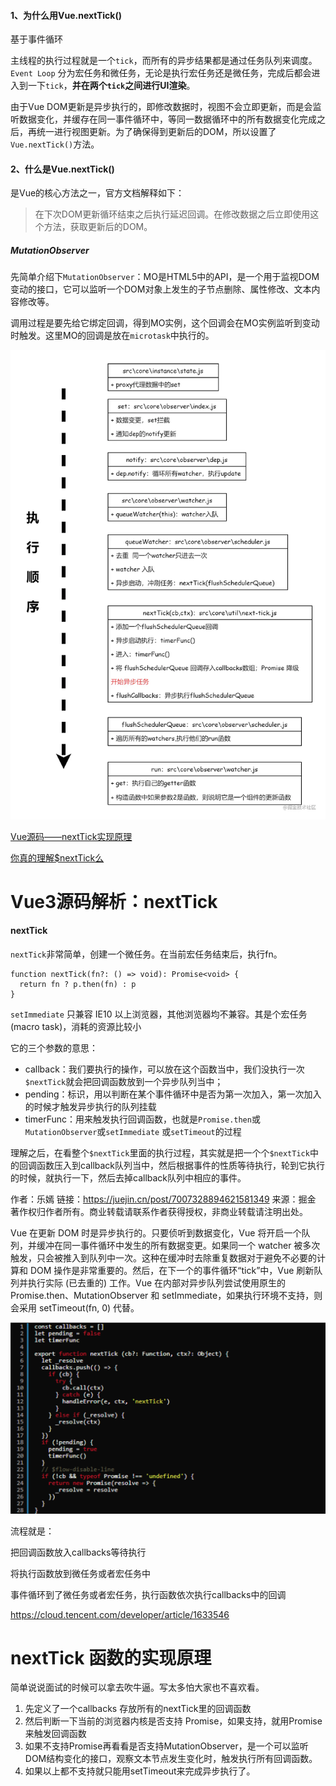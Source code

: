 #### 1、为什么用Vue.nextTick()

基于事件循环

主线程的执行过程就是一个`tick`，而所有的异步结果都是通过任务队列来调度。`Event Loop` 分为宏任务和微任务，无论是执行宏任务还是微任务，完成后都会进入到一下`tick`，**并在两个`tick`之间进行UI渲染**。

由于Vue DOM更新是异步执行的，即修改数据时，视图不会立即更新，而是会监听数据变化，并缓存在同一事件循环中，等同一数据循环中的所有数据变化完成之后，再统一进行视图更新。为了确保得到更新后的DOM，所以设置了 `Vue.nextTick()`方法。

#### 2、什么是Vue.nextTick()

是Vue的核心方法之一，官方文档解释如下：

> 在下次DOM更新循环结束之后执行延迟回调。在修改数据之后立即使用这个方法，获取更新后的DOM。

##### MutationObserver

先简单介绍下`MutationObserver`：MO是HTML5中的API，是一个用于监视DOM变动的接口，它可以监听一个DOM对象上发生的子节点删除、属性修改、文本内容修改等。

调用过程是要先给它绑定回调，得到MO实例，这个回调会在MO实例监听到变动时触发。这里MO的回调是放在`microtask`中执行的。



![未命名.png](media/5ec3a2382fe04183bbc20f98ab2784b6tplv-k3u1fbpfcp-watermark.awebp)

[Vue源码——nextTick实现原理](https://juejin.cn/post/6891309786290192391#heading-6)

[你真的理解$nextTick么](https://juejin.cn/post/6844903843197616136)



# Vue3源码解析：nextTick

#### nextTick

`nextTick`非常简单，创建一个微任务。在当前宏任务结束后，执行fn。

```
function nextTick(fn?: () => void): Promise<void> {
  return fn ? p.then(fn) : p
}
```

`setImmediate` 只兼容 IE10 以上浏览器，其他浏览器均不兼容。其是个宏任务 (macro task)，消耗的资源比较小



它的三个参数的意思：

- callback：我们要执行的操作，可以放在这个函数当中，我们没执行一次`$nextTick`就会把回调函数放到一个异步队列当中；
- pending：标识，用以判断在某个事件循环中是否为第一次加入，第一次加入的时候才触发异步执行的队列挂载
- timerFunc：用来触发执行回调函数，也就是`Promise.then`或`MutationObserver`或`setImmediate` 或`setTimeout`的过程

理解之后，在看整个`$nextTick`里面的执行过程，其实就是把一个个`$nextTick`中的回调函数压入到callback队列当中，然后根据事件的性质等待执行，轮到它执行的时候，就执行一下，然后去掉callback队列中相应的事件。


作者：乐嫣
链接：https://juejin.cn/post/7007328894621581349
来源：掘金
著作权归作者所有。商业转载请联系作者获得授权，非商业转载请注明出处。



Vue 在更新 DOM 时是异步执行的。只要侦听到数据变化，Vue 将开启一个队列，并缓冲在同一事件循环中发生的所有数据变更。如果同一个 watcher 被多次触发，只会被推入到队列中一次。这种在缓冲时去除重复数据对于避免不必要的计算和 DOM 操作是非常重要的。然后，在下一个的事件循环“tick”中，Vue 刷新队列并执行实际 (已去重的) 工作。Vue 在内部对异步队列尝试使用原生的 Promise.then、MutationObserver 和 setImmediate，如果执行环境不支持，则会采用 setTimeout(fn, 0) 代替。

![image-20210915123225199](media/image-20210915123225199.png)

流程就是：

把回调函数放入callbacks等待执行

将执行函数放到微任务或者宏任务中

事件循环到了微任务或者宏任务，执行函数依次执行callbacks中的回调

https://cloud.tencent.com/developer/article/1633546

# nextTick 函数的实现原理

简单说说面试的时候可以拿去吹牛逼。写太多怕大家也不喜欢看。

1. 先定义了一个callbacks 存放所有的nextTick里的回调函数
2. 然后判断一下当前的浏览器内核是否支持 Promise，如果支持，就用Promise来触发回调函数
3. 如果不支持Promise再看看是否支持MutationObserver，是一个可以监听DOM结构变化的接口，观察文本节点发生变化时，触发执行所有回调函数。
4. 如果以上都不支持就只能用setTimeout来完成异步执行了。
